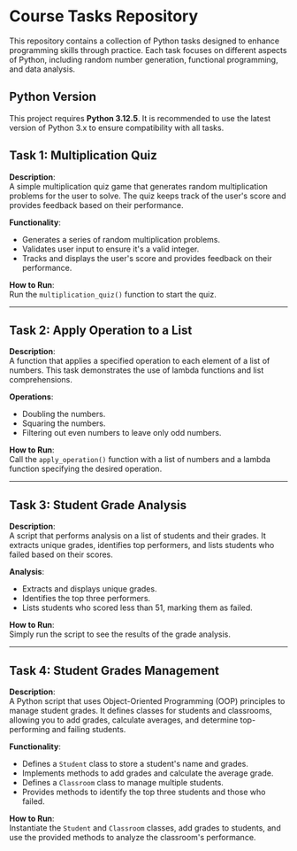 # Course Tasks Repository

This repository contains a collection of Python tasks designed to enhance programming skills through practice. Each task focuses on different aspects of Python, including random number generation, functional programming, and data analysis.

## Python Version

This project requires **Python 3.12.5**. It is recommended to use the latest version of Python 3.x to ensure compatibility with all tasks.

## Task 1: Multiplication Quiz

**Description**:  
A simple multiplication quiz game that generates random multiplication problems for the user to solve. The quiz keeps track of the user's score and provides feedback based on their performance.

**Functionality**:
- Generates a series of random multiplication problems.
- Validates user input to ensure it's a valid integer.
- Tracks and displays the user's score and provides feedback on their performance.

**How to Run**:  
Run the `multiplication_quiz()` function to start the quiz.

---

## Task 2: Apply Operation to a List

**Description**:  
A function that applies a specified operation to each element of a list of numbers. This task demonstrates the use of lambda functions and list comprehensions.

**Operations**:
- Doubling the numbers.
- Squaring the numbers.
- Filtering out even numbers to leave only odd numbers.

**How to Run**:  
Call the `apply_operation()` function with a list of numbers and a lambda function specifying the desired operation.

---

## Task 3: Student Grade Analysis

**Description**:  
A script that performs analysis on a list of students and their grades. It extracts unique grades, identifies top performers, and lists students who failed based on their scores.

**Analysis**:
- Extracts and displays unique grades.
- Identifies the top three performers.
- Lists students who scored less than 51, marking them as failed.

**How to Run**:  
Simply run the script to see the results of the grade analysis.

---

## Task 4: Student Grades Management

**Description**:  
A Python script that uses Object-Oriented Programming (OOP) principles to manage student grades. It defines classes for students and classrooms, allowing you to add grades, calculate averages, and determine top-performing and failing students.

**Functionality**:  
- Defines a `Student` class to store a student's name and grades.
- Implements methods to add grades and calculate the average grade.
- Defines a `Classroom` class to manage multiple students.
- Provides methods to identify the top three students and those who failed.

**How to Run**:  
Instantiate the `Student` and `Classroom` classes, add grades to students, and use the provided methods to analyze the classroom's performance.
